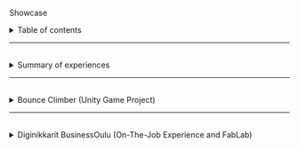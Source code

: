 <p id="title">Showcase</p>
<details><summary id="h1" class="intend1">Table of contents</summary>
<a href="MARKDOWN.md" class="intend4"><b>Projects</b> <i>(MARKDOWN.md)</i> (link)</a>
</details>
<hr class="dashed">
<br>
<details><summary id="h1" class="intend1">Summary of experiences</summary>
<br>
<details>
    <summary id="h2" class="intend2">Social aspect</summary>

<p id="h3" class="intend3">Teaching as a peer and as a senior</p>

<p id="h4" class="intend4">Diginikkarit (Programming)</p>
<p class="intend5">In Diginikkarit on-the-job experience I have helped my peers with the <a href="#moocfi-python-programming-2023">MOOC.fi Python Course (link)</a> by helping them to an extend depending on their difficulties. If they were at a wall, I guided them more. Usually by writing, drawing and writing pseudo code for them. Big part of what I looked at is thinking if they are handling problems in small enough pieces.</p>

<p id="h4" class="intend4">Rocket league <i>and other games</i> (Gaming)</p>
<p class="intend5">In rocket league, I have been acting as a type of guru in a community where I had earned respect as a very talented player and teacher/coach. I have in total over 5000 hours in the game and I have played with top players, including games with pro players. I had learnt to understand and see the game in a more broad manner, in a more meta manner. In example of instead of thinking as one action and figuring how to do best in that, I instead looked at am I in good position in the first place. If your actions feel hard to do and you are proficient player/actor, usually it just means that you are having difficulties with the actions you take because of the situation you find yourself in. To improve in those situations you have to find a way to have better position to make the action less effortful.</p>
</details>
</details>
<hr class="dashed">
<br>
<details><summary id="h1" class="intend1">Bounce Climber (Unity Game Project)</summary>

<a href="https://github.com/NicknameAlwaystaken/Bounce-Climber" class="intend2">Bounce-Climber (link)</a>
<br>
<img src="img/Ball_Animations.png" alt="Bounce Climber" width="300" heigth="271" class="intend2">
<br>
<details><summary id="h2" class="intend2">Blender (self made models)</summary>
<br>
<p id="h3" class="intend3">Ice Platform with breakable ice (Self made in blender)</p>
<img src="img/Ice_platform_and_break.png" alt="Ice Platform" class="intend3">
<br>
<p id="h3" class="intend3">Grass Platform (Self made in blender)</p>
<img src="img/Grass_Platform.png" alt="Grass Platform" class="intend3">
</details>
</details>

<hr class="dashed">
<br>
<details><summary id="h1" class="intend1">Diginikkarit BusinessOulu (On-The-Job Experience and FabLab)</summary>
<br>
<details><summary id="h2" class="intend2">Programming</summary>

<p id="h3" class="intend3">Courses</p>

<p id="moocfi-python-programming-2023"><a href="https://programming-23.mooc.fi/" id="h4" class="intend4">MOOC.fi Python Programming 2023 (link)</a></p>
<p class="intend5">In this course I have completed <b>Introduction to Programming</b> with 100% points. I started working on it 20.2.2023 and finished exercises by 14.3.2023.<br>I had immediately started next course <b>Advanced Course in Programming</b> on the next day 14.3.2023.</p>

<p id="sqltrainer-moocfi"><a href="https://sqltrainer.withmooc.fi/#1" id="h4" class="intend4">SQLTrainer MOOC.fi (link)</a></p>
<p class="intend5">In this trainer I have completed tasks from 1 to 71. I didn't pursue it further until I might need more practice.</p>

<p id="elements-of-ai"><a href="https://www.elementsofai.com/fi" id="h4" class="intend4">Elements of Ai (link)</a></p>
<p class="intend5">I signed up for the course and started doing it slowly. Only done first part so far.</p>

</details>
<details>
<br>
<summary id="h2" class="intend2">FabLab</summary>
<ul>
<li><p id="h3" class="intend3">3D-Printers</p></li>

<p id="kanais-cube"><a href="https://www.stlfinder.com/model/diablo-3-kanai-s-cube-2Vk35e8E/2603796/" id="h4" class="intend4">Kanai's cube (link)</a></p>

<details><summary id="h5" class="intend5">Kanai's cube (model found online) <i>(img)</i></summary><img src="img/kanaiscube.jpg" alt="Kanai's cube" class="intend5" width="500" heigth="300"></details>

<li><p id="h3" class="intend3">Vinyl Cutter</p></li>

<p id="h4" class="intend4">Fabric Bag with Reflective Text</p>

<details><summary id="h5" class="intend5">a Fabric Bag with Reflective Text <i>(img)</i></summary><img src="img/fabricbag.jpg" alt="Fabric bag" class="intend5" width="400" heigth="400"></details>

<li><p id="h3" class="intend3">Laser Cutter</p></li>

<p id="h4" class="intend4">Keychain 2 versions (plywood self made on Inkscape)</p>

<details><summary id="h5" class="intend5">Keychains self made model <i>(img)</i></summary><img src="img/keychains.jpg" alt="Two Keychains" class="intend5" width="400" heigth="400"></details>

<a href="https://festi.info/boxes.py/" id="h4" class="intend4">Boxes.py (plywood) (link)</a>
<ul>
<li><details><summary id="h5" class="intend5">Default cardbox <i>(img)</i></summary><img src="img/cardbox.jpg" alt="Cardbox" class="intend5" width="400" heigth="400"></details></li>
<li><details><summary id="h5" class="intend5">Default starbox <i>(no image yet)</i></summary><img src="img/starbox.jpg" alt="Starbox" class="intend5"></details></li>
</ul>
</ul>
</details>
</details>
